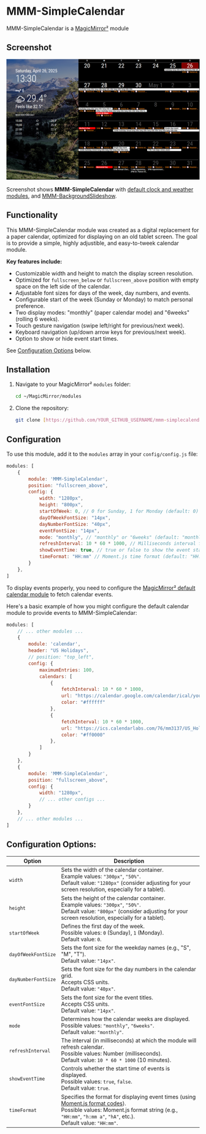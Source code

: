# MMM-SimpleCalendar
MMM-SimpleCalendar is a [MagicMirror²](https://magicmirror.builders/) module

## Screenshot
![screenshot](screenshot.png)

Screenshot shows **MMM-SimpleCalendar** with [default clock and weather modules](https://docs.magicmirror.builders/modules/introduction.html), and [MMM-BackgroundSlideshow](https://github.com/darickc/MMM-BackgroundSlideshow).

## Functionality
This MMM-SimpleCalendar module was created as a digital replacement for a paper calendar, optimized for displaying on an old tablet screen. 
The goal is to provide a simple, highly adjustible, and easy-to-tweek calendar module. 

**Key features include:**
- Customizable width and height to match the display screen resolution. 
- Optimized for `fullscreen_below` or `fullscreen_above` position with empty space on the left side of the calendar.
- Adjustable font sizes for days of the week, day numbers, and events.
- Configurable start of the week (Sunday or Monday) to match personal preference.
- Two display modes: "monthly" (paper calendar mode) and "6weeks" (rolling 6 weeks).
- Touch gesture navigation (swipe left/right for previous/next week).
- Keyboard navigation (up/down arrow keys for previous/next week).
- Option to show or hide event start times.

See [Configuration Options](#configuration-options) below.

## Installation
1. Navigate to your MagicMirror² `modules` folder:

   ```sh
   cd ~/MagicMirror/modules
   ```
2. Clone the repository:





   ```sh
   git clone [https://github.com/YOUR_GITHUB_USERNAME/mmm-simplecalendar.git](https://github.com/YOUR_GITHUB_USERNAME/mmm-simplecalendar.git)
   ```







## Configuration
To use this module, add it to the `modules` array in your `config/config.js` file:

```js
modules: [
    {
        module: 'MMM-SimpleCalendar',
        position: "fullscreen_above",
        config: {
            width: "1280px",
            height: "800px",
            startOfWeek: 0, // 0 for Sunday, 1 for Monday (default: 0)
            dayOfWeekFontSize: "14px",
            dayNumberFontSize: "40px",
            eventFontSize: "14px",
            mode: "monthly", // "monthly" or "6weeks" (default: "monthly")
            refreshInterval: 10 * 60 * 1000, // Milliseconds interval for refreshing calendar (default: 10 minutes)
            showEventTime: true, // true or false to show the event start time (default: true)
            timeFormat: "HH:mm" // Moment.js time format (default: "HH:mm", 12hr format: "hh:mm A", hour only: "hA")
        }
    },
]
```
To display events properly, you need to configure the [MagicMirror² default calendar module](https://docs.magicmirror.builders/modules/calendar.html) to fetch calendar events.

Here's a basic example of how you might configure the default calendar module to provide events to MMM-SimpleCalendar:

```javascript
modules: [
    // ... other modules ...
    {
        module: 'calendar',
        header: "US Holidays",
        // position: "top_left",    
        config: {
            maximumEntries: 100,
            calendars: [
                {
                    fetchInterval: 10 * 60 * 1000,
                    url: "https://calendar.google.com/calendar/ical/your%40gmail.com/private-efhg/basic.ics",
                    color: "#ffffff"
                },
                {
                	fetchInterval: 10 * 60 * 1000,
                	url: "https://ics.calendarlabs.com/76/mm3137/US_Holidays.ics",
                	color: "#ff0000"
                },
            ]
        }
    },
    {
        module: 'MMM-SimpleCalendar',
        position: "fullscreen_above",
        config: {
            width: "1280px",
            // ... other configs ...
        }
    },
    // ... other modules ...
]
```

## Configuration Options:

| Option  | Description  |
|---------|--------------|
| `width` | Sets the width of the calendar container.<br>Example values: `"300px"`, `"50%"`.<br>Default value: `"1280px"` (consider adjusting for your screen resolution, especially for a tablet). |
| `height` | Sets the height of the calendar container.<br>Example values: `"300px"`, `"50%"`.<br>Default value: `"800px"` (consider adjusting for your screen resolution, especially for a tablet). |
| `startOfWeek` | Defines the first day of the week.<br>Possible values: `0` (Sunday), `1` (Monday).<br>Default value: `0`. |
| `dayOfWeekFontSize` | Sets the font size for the weekday names (e.g., "S", "M", "T").<br>Default value: `"14px"`. |
| `dayNumberFontSize` | Sets the font size for the day numbers in the calendar grid.<br>Accepts CSS units.<br>Default value: `"40px"`. |
| `eventFontSize` | Sets the font size for the event titles.<br>Accepts CSS units.<br>Default value: `"14px"`. |
| `mode` | Determines how the calendar weeks are displayed.<br>Possible values: `"monthly"`, `"6weeks"`.<br>Default value: `"monthly"`. |
| `refreshInterval` | The interval (in milliseconds) at which the module will refresh calendar.<br>Possible values: Number (milliseconds).<br>Default value: `10 * 60 * 1000` (10 minutes). |
| `showEventTime` | Controls whether the start time of events is displayed.<br>Possible values: `true`, `false`.<br>Default value: `true`. |
| `timeFormat` | Specifies the format for displaying event times (using [Moment.js format codes](https://momentjs.com/docs/#/parsing/string-format/)).<br>Possible values: Moment.js format string (e.g., `"HH:mm"`, `"h:mm a"`, `"hA"`, etc.).<br>Default value: `"HH:mm"`. |